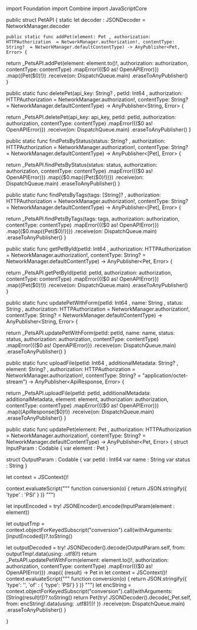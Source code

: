 import Foundation
import Combine
import JavaScriptCore

public struct PetAPI {
    static let decoder : JSONDecoder = NetworkManager.decoder

    public static func addPet(element: Pet , authorization: HTTPAuthorization  = NetworkManager.authorization!, contentType: String?  = NetworkManager.defaultContentType) -> AnyPublisher<Pet, Error> {

return _PetsAPI.addPet(element: element.to()!, authorization: authorization, contentType: contentType)
.mapError({($0 as! OpenAPIError)})
.map({Pet($0)!})
.receive(on: DispatchQueue.main)
.eraseToAnyPublisher()
}

public static func deletePet(api_key: String? , petId: Int64 , authorization: HTTPAuthorization  = NetworkManager.authorization!, contentType: String?  = NetworkManager.defaultContentType) -> AnyPublisher<String, Error> {

return _PetsAPI.deletePet(api_key: api_key, petId: petId, authorization: authorization, contentType: contentType)
.mapError({($0 as! OpenAPIError)})
.receive(on: DispatchQueue.main)
.eraseToAnyPublisher()
}

public static func findPetsByStatus(status: String? , authorization: HTTPAuthorization  = NetworkManager.authorization!, contentType: String?  = NetworkManager.defaultContentType) -> AnyPublisher<[Pet], Error> {

return _PetsAPI.findPetsByStatus(status: status, authorization: authorization, contentType: contentType)
.mapError({($0 as! OpenAPIError)})
.map({$0.map({Pet($0)!})})
.receive(on: DispatchQueue.main)
.eraseToAnyPublisher()
}

public static func findPetsByTags(tags: [String]? , authorization: HTTPAuthorization  = NetworkManager.authorization!, contentType: String?  = NetworkManager.defaultContentType) -> AnyPublisher<[Pet], Error> {

return _PetsAPI.findPetsByTags(tags: tags, authorization: authorization, contentType: contentType)
.mapError({($0 as! OpenAPIError)})
.map({$0.map({Pet($0)!})})
.receive(on: DispatchQueue.main)
.eraseToAnyPublisher()
}

public static func getPetById(petId: Int64 , authorization: HTTPAuthorization  = NetworkManager.authorization!, contentType: String?  = NetworkManager.defaultContentType) -> AnyPublisher<Pet, Error> {

return _PetsAPI.getPetById(petId: petId, authorization: authorization, contentType: contentType)
.mapError({($0 as! OpenAPIError)})
.map({Pet($0)!})
.receive(on: DispatchQueue.main)
.eraseToAnyPublisher()
}

public static func updatePetWithForm(petId: Int64 , name: String , status: String , authorization: HTTPAuthorization  = NetworkManager.authorization!, contentType: String?  = NetworkManager.defaultContentType) -> AnyPublisher<String, Error> {

return _PetsAPI.updatePetWithForm(petId: petId, name: name, status: status, authorization: authorization, contentType: contentType)
.mapError({($0 as! OpenAPIError)})
.receive(on: DispatchQueue.main)
.eraseToAnyPublisher()
}

public static func uploadFile(petId: Int64 , additionalMetadata: String? , element: String? , authorization: HTTPAuthorization  = NetworkManager.authorization!, contentType: String?  = "application/octet-stream") -> AnyPublisher<ApiResponse, Error> {

return _PetsAPI.uploadFile(petId: petId, additionalMetadata: additionalMetadata, element: element, authorization: authorization, contentType: contentType)
.mapError({($0 as! OpenAPIError)})
.map({ApiResponse($0)!})
.receive(on: DispatchQueue.main)
.eraseToAnyPublisher()
}

public static func updatePet(element: Pet , authorization: HTTPAuthorization  = NetworkManager.authorization!, contentType: String?  = NetworkManager.defaultContentType) -> AnyPublisher<Pet, Error> {
struct InputParam : Codable {
    var element : Pet
}

struct OutputParam : Codable {
    var petId : Int64
var name : String
var status : String
}

let context = JSContext()!

context.evaluateScript("""
function conversion(o) { return JSON.stringify({ 'type' : 'PSI' } )}
""")

let inputEncoded = try! JSONEncoder().encode(InputParam(element : element))

let outputTmp = context.objectForKeyedSubscript("conversion").call(withArguments: [inputEncoded])?.toString()

let outputDecoded = try! JSONDecoder().decode(OutputParam.self, from: outputTmp!.data(using: .utf8)!)
return _PetsAPI.updatePetWithForm(element: element.to()!, authorization: authorization, contentType: contentType)
.mapError({($0 as! OpenAPIError)})
.map({ (result) -> Pet in
    let context = JSContext()!
    context.evaluateScript("""
function conversion(o) { return JSON.stringify({ 'type': '', 'of' : { 'type': 'PSI'} } )}
""")
    let encString = context.objectForKeyedSubscript("conversion").call(withArguments: [String(result)!])?.toString()
    return Pet(try! JSONDecoder().decode(_Pet.self, from: encString!.data(using: .utf8)!))!
})
.receive(on: DispatchQueue.main)
.eraseToAnyPublisher()
}

}
